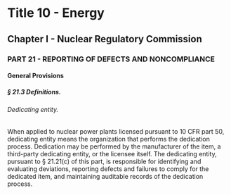 
# Title 10 - Energy
## Chapter I - Nuclear Regulatory Commission
### PART 21 - REPORTING OF DEFECTS AND NONCOMPLIANCE
#### General Provisions
##### § 21.3 Definitions.
###### Dedicating entity.

When applied to nuclear power plants licensed pursuant to 10 CFR part 50, dedicating entity means the organization that performs the dedication process. Dedication may be performed by the manufacturer of the item, a third-party dedicating entity, or the licensee itself. The dedicating entity, pursuant to § 21.21(c) of this part, is responsible for identifying and evaluating deviations, reporting defects and failures to comply for the dedicated item, and maintaining auditable records of the dedication process.
